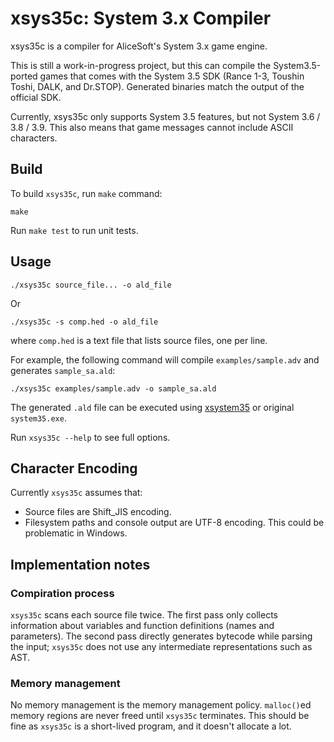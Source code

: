# xsys35c: System 3.x Compiler
xsys35c is a compiler for AliceSoft's System 3.x game engine.

This is still a work-in-progress project, but this can compile the System3.5-ported games that comes with the System 3.5 SDK (Rance 1-3, Toushin Toshi, DALK, and Dr.STOP). Generated binaries match the output of the official SDK.

Currently, xsys35c only supports System 3.5 features, but not System 3.6 / 3.8 / 3.9. This also means that game messages cannot include ASCII characters.

## Build
To build `xsys35c`, run `make` command:
```
make
```
Run `make test` to run unit tests.

## Usage
```
./xsys35c source_file... -o ald_file
```
Or
```
./xsys35c -s comp.hed -o ald_file
```
where `comp.hed` is a text file that lists source files, one per line.

For example, the following command will compile `examples/sample.adv` and generates `sample_sa.ald`:
```
./xsys35c examples/sample.adv -o sample_sa.ald
```
The generated `.ald` file can be executed using [xsystem35](https://github.com/kichikuou/xsystem35-sdl2) or original `system35.exe`.

Run `xsys35c --help` to see full options.

## Character Encoding
Currently `xsys35c` assumes that:
- Source files are Shift_JIS encoding.
- Filesystem paths and console output are UTF-8 encoding. This could be problematic in Windows.

## Implementation notes

### Compiration process
`xsys35c` scans each source file twice. The first pass only collects information about variables and function definitions (names and parameters). The second pass directly generates bytecode while parsing the input; `xsys35c` does not use any intermediate representations such as AST.

### Memory management
No memory management is the memory management policy. `malloc()`ed memory regions are never freed until `xsys35c` terminates. This should be fine as `xsys35c` is a short-lived program, and it doesn't allocate a lot.
